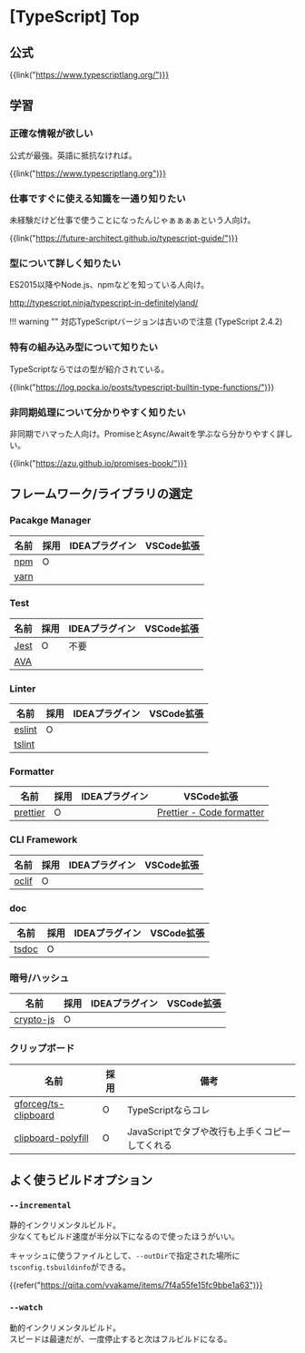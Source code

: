 # [TypeScript] Top


公式
----

{{link("https://www.typescriptlang.org/")}}


学習
----

### 正確な情報が欲しい

公式が最強。英語に抵抗なければ。

{{link("https://www.typescriptlang.org")}}

### 仕事ですぐに使える知識を一通り知りたい

未経験だけど仕事で使うことになったんじゃぁぁぁぁという人向け。

{{link("https://future-architect.github.io/typescript-guide/")}}

### 型について詳しく知りたい

ES2015以降やNode.js、npmなどを知っている人向け。

http://typescript.ninja/typescript-in-definitelyland/

!!! warning ""
    対応TypeScriptバージョンは古いので注意 (TypeScript 2.4.2)

### 特有の組み込み型について知りたい

TypeScriptならではの型が紹介されている。

{{link("https://log.pocka.io/posts/typescript-builtin-type-functions/")}}

### 非同期処理について分かりやすく知りたい

非同期でハマった人向け。PromiseとAsync/Awaitを学ぶなら分かりやすく詳しい。

{{link("https://azu.github.io/promises-book/")}}


フレームワーク/ライブラリの選定
-------------------------------

### Pacakge Manager

|  名前  | 採用 | IDEAプラグイン | VSCode拡張 |
| ------ | ---- | -------------- | ---------- |
| [npm]  | O    |                |            |
| [yarn] |      |                |            |

[npm]: https://www.npmjs.com/
[yarn]: https://yarnpkg.com/ja/


### Test

|  名前  | 採用 | IDEAプラグイン | VSCode拡張 |
| ------ | ---- | -------------- | ---------- |
| [Jest] | O    | 不要           |            |
| [AVA]  |      |                |            |

[jest]: https://jestjs.io/ja/
[ava]: https://github.com/avajs/ava


### Linter

|   名前   | 採用 | IDEAプラグイン | VSCode拡張 |
| -------- | ---- | -------------- | ---------- |
| [eslint] | O    |                |            |
| [tslint] |      |                |            |

[eslint]: https://eslint.org/
[tslint]: https://palantir.github.io/tslint/


### Formatter

|    名前    | 採用 | IDEAプラグイン |         VSCode拡張          |
| ---------- | ---- | -------------- | --------------------------- |
| [prettier] | O    |                | [Prettier - Code formatter] |

[prettier]: https://prettier.io/
[Prettier - Code formatter]: https://marketplace.visualstudio.com/items?itemName=esbenp.prettier-vscode


### CLI Framework

|  名前   | 採用 | IDEAプラグイン | VSCode拡張 |
| ------- | ---- | -------------- | ---------- |
| [oclif] | O    |                |            |

[oclif]: https://oclif.io/docs/introduction


### doc

|  名前   | 採用 | IDEAプラグイン | VSCode拡張 |
| ------- | ---- | -------------- | ---------- |
| [tsdoc] | O    |                |            |

[tsdoc]: https://github.com/microsoft/tsdoc

### 暗号/ハッシュ

|    名前     | 採用 | IDEAプラグイン | VSCode拡張 |
| ----------- | ---- | -------------- | ---------- |
| [crypto-js] | O    |                |            |

[crypto-js]: https://github.com/brix/crypto-js

### クリップボード

|          名前          | 採用 |                      備考                      |
| ---------------------- | ---- | ---------------------------------------------- |
| [gforceg/ts-clipboard] | O    | TypeScriptならコレ                             |
| [clipboard-polyfill]   | O    | JavaScriptでタブや改行も上手くコピーしてくれる |

[gforceg/ts-clipboard]: https://github.com/gforceg/ts-clipboard
[clipboard-polyfill]: https://github.com/lgarron/clipboard-polyfill


よく使うビルドオプション
------------------------

### `--incremental`

静的インクリメンタルビルド。  
少なくてもビルド速度が半分以下になるので使ったほうがいい。

キャッシュに使うファイルとして、`--outDir`で指定された場所に`tsconfig.tsbuildinfo`ができる。

{{refer("https://qiita.com/vvakame/items/7f4a55fe15fc9bbe1a63")}}

### `--watch`

動的インクリメンタルビルド。  
スピードは最速だが、一度停止すると次はフルビルドになる。
